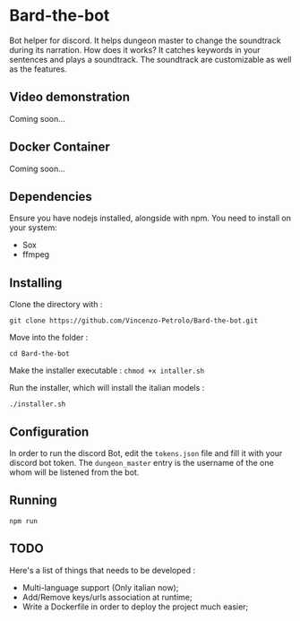 # Bard-the-bot
Bot helper for discord. It helps dungeon master to change the soundtrack during its narration. How does it works? It catches keywords in your sentences and plays a soundtrack. The soundtrack are customizable as well as the features.

## Video demonstration
Coming soon...

## Docker Container
Coming soon...

## Dependencies
Ensure you have nodejs installed, alongside with npm. You need to install on your system:
+ Sox
+ ffmpeg

## Installing
Clone the directory with : 

``` git clone https://github.com/Vincenzo-Petrolo/Bard-the-bot.git ```

Move into the folder :

``` cd Bard-the-bot ```

Make the installer executable :
``` chmod +x intaller.sh ```

Run the installer, which will install the italian models :

``` ./installer.sh ```

## Configuration
In order to run the discord Bot, edit the ```tokens.json``` file and fill it
with your discord bot token. The ```dungeon_master``` entry is the username of 
the one whom will be listened from the bot.

## Running
``` npm run ```

## TODO
Here's a list of things that needs to be developed :
+ Multi-language support (Only italian now);
+ Add/Remove keys/urls association at runtime;
+ Write a Dockerfile in order to deploy the project much easier;